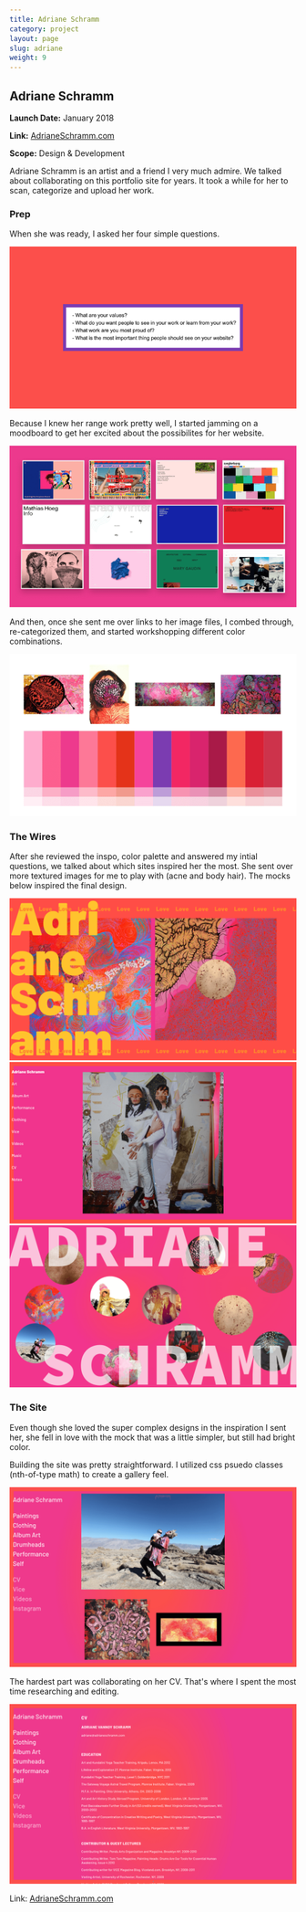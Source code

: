 ```yaml
---
title: Adriane Schramm
category: project
layout: page
slug: adriane
weight: 9
---
```


<section>

  <h2>Adriane Schramm</h2>
  <p><strong>Launch Date:</strong> January 2018</p>
  <p><strong>Link:</strong> <a href="http://adrianeschramm.com" target="_blank">AdrianeSchramm.com</a></p>
  <p><strong>Scope:</strong> Design & Development</p>

  <p>Adriane Schramm is an artist and a friend I very much admire. We talked about collaborating on this portfolio site for years. It took a while for her to scan, categorize and upload her work. </p>

</section>

<section>
  <h3>Prep</h3>
  <p>When she was ready, I asked her four simple questions.</p>
  <img src="/assets/project/adriane-1.png" alt="email questions">
  <p>Because I knew her range work pretty well, I started jamming on a moodboard to get her excited about the possibilites for her website.</p>
  <img src="/assets/project/adriane-2.png" alt="website inspiration">
  <p>And then, once she sent me over links to her image files, I combed through, re-categorized them, and started workshopping different color combinations.</p>
  <img src="/assets/project/adriane-3.png" alt="color palette moodboard - a range of pinks and reds and the images I took inspiration from">
</section>

<section>
  <h3>The Wires</h3>
  <p>After she reviewed the inspo, color palette and answered my intial questions, we talked about which sites inspired her the most. She sent over more textured images for me to play with (acne and body hair). The mocks below inspired the final design.</p>
  <img src="/assets/project/adriane-4.png" alt="">
  <img src="/assets/project/adriane-5.png" alt="">
  <img src="/assets/project/adriane-6.png" alt="">
</section>

<section>
  <h3>The Site</h3>
  <p>Even though she loved the super complex designs in the inspiration I sent her, she fell in love with the mock that was a little simpler, but still had bright color.</p>
  <p>Building the site was pretty straightforward. I utilized css psuedo classes (nth-of-type math) to create a gallery feel.</p>
  <img src="/assets/project/adriane-7.png" alt="">
  <p>The hardest part was collaborating on her CV. That's where I spent the most time researching and editing.</p>
  <img src="/assets/project/adriane-8.png" alt="">
  <p>Link: <a href="https://adrianeschramm.com/">AdrianeSchramm.com</a></p>
</section>
